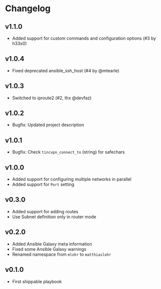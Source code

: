 # Changelog


## v1.1.0

  * Added support for custom commands and configuration options (#3 by h33x0)

## v1.0.4

  * Fixed deprecated ansible_ssh_host (#4 by @mtearle)

## v1.0.3

  * Switched to iproute2 (#2, thx @devfaz)

## v1.0.2

  * Bugfix: Updated project description

## v1.0.1

  * Bugfix: Check `tincvpn_connect_to` (string) for safechars

## v1.0.0

  * Added support for configuring multiple networks in parallel
  * Added support for `Port` setting

## v0.3.0

  * Added support for adding routes
  * Use Subnet definition only in router mode

## v0.2.0

  * Added Ansible Galaxy meta information
  * Fixed some Ansible Galaxy warnings
  * Renamed namespace from `mlohr` to `matthiaslohr`

## v0.1.0

  * First shippable playbook
